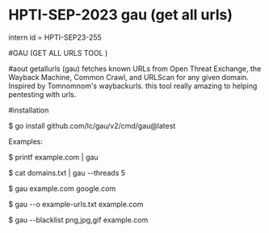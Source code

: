 # HPTI-SEP-2023   gau (get all urls)

intern id = HPTI-SEP23-255

#GAU (GET ALL URLS TOOL )

#aout
getallurls (gau) fetches known URLs from Open Threat Exchange, the Wayback Machine, Common Crawl, and URLScan for any given domain. Inspired by Tomnomnom's waybackurls.
this tool really amazing to helping pentesting with urls.

#installation

$ go install github.com/lc/gau/v2/cmd/gau@latest

Examples:

$ printf example.com | gau

$ cat domains.txt | gau --threads 5

$ gau example.com google.com

$ gau --o example-urls.txt example.com

$ gau --blacklist png,jpg,gif example.com
